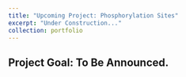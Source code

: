 ```yaml
---
title: "Upcoming Project: Phosphorylation Sites"
excerpt: "Under Construction..."
collection: portfolio
---
```


## Project Goal: To Be Announced.

